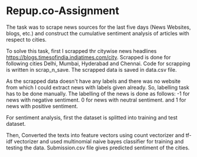 # Repup.co-Assignment

The task was to scrape news sources for the last five days (News Websites, blogs, etc.) and construct the cumulative sentiment analysis of articles with respect to cities. 

To solve this task, first I scrapped thr citywise news headlines
https://blogs.timesofindia.indiatimes.com/city.
Scrapped is done for following cities  Delhi, Mumbai, Hyderabad and Chennai.
Code for scrapping is written in scrap_n_save.
The scrapped data is saved in data.csv file.

As the scrapped data doesn't have any labels and there was no website from which I could extract news with labels given already. So, labelling task has to be done manually.
The labelling of the news is done as follows: 
-1 for news with negative sentiment.
0 for news with neutral sentiment.
and 1 for news with positive sentiment.

For sentiment analysis, first the dataset is splitted into training and test dataset.

Then, Converted the texts into feature vectors using count vectorizer and tf-idf vectorizer
 and used multinomial naive bayes classifier for training and testing the data.
Submission.csv file gives predicted sentiment of the cities.
